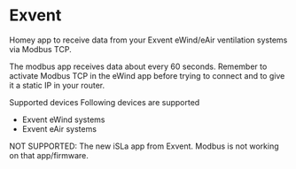# Exvent

Homey app to receive data from your Exvent eWind/eAir ventilation systems via Modbus TCP.

The modbus app receives data about every 60 seconds.
Remember to activate Modbus TCP in the eWind app before trying to connect and to give it a static IP in your router.

Supported devices
Following devices are supported
- Exvent eWind systems
- Exvent eAir systems

NOT SUPPORTED: The new iSLa app from Exvent. Modbus is not working on that app/firmware.